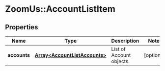 # ZoomUs::AccountListItem

## Properties
Name | Type | Description | Notes
------------ | ------------- | ------------- | -------------
**accounts** | [**Array&lt;AccountListAccounts&gt;**](AccountListAccounts.md) | List of Account objects. | [optional] 


